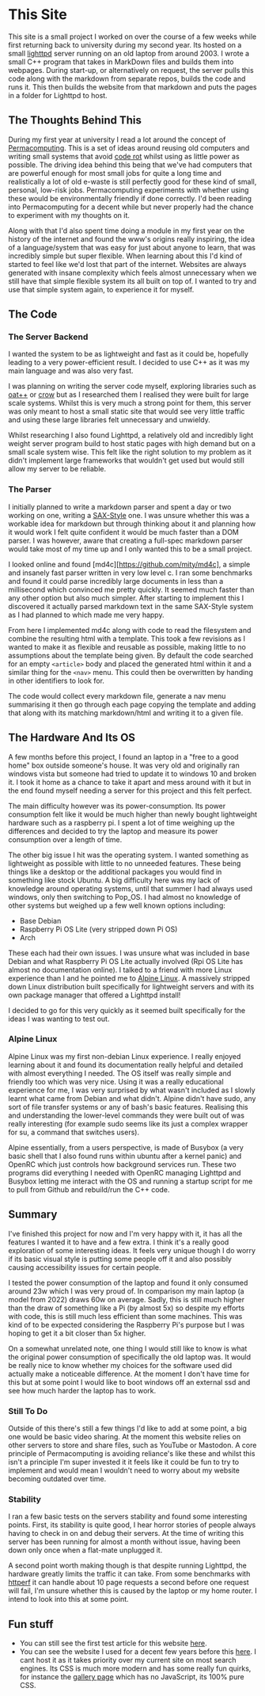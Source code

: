 
# This Site

This site is a small project I worked on over the course of a few weeks while first returning back to university during my second year. Its hosted on a small [lighttpd](https://www.lighttpd.net/) server running on an old laptop from around 2003. I wrote a small C++ program that takes in MarkDown files and builds them into webpages. During start-up, or alternatively on request, the server pulls this code along with the markdown from separate repos, builds the code and runs it. This then builds the website from that markdown and puts the pages in a folder for Lighttpd to host.

## The Thoughts Behind This

During my first year at university I read a lot around the concept of [Permacomputing](http://permacomputing.net/). This is a set of ideas around reusing old computers and writing small systems that avoid [code rot](https://en.wikipedia.org/wiki/Software_rot) whilst using as little power as possible.
The driving idea behind this being that we've had computers that are powerful enough for most small jobs for quite a long time and realistically a lot of old e-waste is still perfectly good for these kind of small, personal, low-risk jobs. Permacomputing experiments with whether using these would be environmentally friendly if done correctly. I'd been reading into Permacomputing for a decent while but never properly had the chance to experiment with my thoughts on it.

Along with that I'd also spent time doing a module in my first year on the history of the internet and found the www's origins really inspiring, the idea of a language/system that was easy for just about anyone to learn, that was incredibly simple but super flexible. When learning about this I'd kind of started to feel like we'd lost that part of the internet. Websites are always generated with insane complexity which feels almost unnecessary when we still have that simple flexible system its all built on top of. I wanted to try and use that simple system again, to experience it for myself.

## The Code
### The Server Backend
I wanted the system to be as lightweight and fast as it could be, hopefully leading to a very power-efficient result. I decided to use C++ as it was my main language and was also very fast. 

I was planning on writing the server code myself, exploring libraries such as [oat++](https://oatpp.io/) or [crow](https://crowcpp.org/master/) but as I researched them I realised they were built for large scale systems. Whilst this is very much a strong point for them, this server was only meant to host a small static site that would see very little traffic and using these large libraries felt unnecessary and unwieldy.

Whilst researching I also found Lighttpd, a relatively old and incredibly light weight server program build to host static pages with high demand but on a small scale system wise. This felt like the right solution to my problem as it didn't implement large frameworks that wouldn't get used but would still allow my server to be reliable.

### The Parser
I initially planned to write a markdown parser and spent a day or two working on one, writing a [SAX-Style](https://en.wikipedia.org/wiki/Simple_API_for_XML) one. I was unsure whether this was a workable idea for markdown but through thinking about it and planning how it would work I felt quite confident it would be much faster than a DOM parser. I was however, aware that creating a full-spec markdown parser would take most of my time up and I only wanted this to be a small project. 

I looked online and found [md4c][https://github.com/mity/md4c], a simple and insanely fast parser written in very low level c. I ran some benchmarks and found it could parse incredibly large documents in less than a millisecond which convinced me pretty quickly. It seemed much faster than any other option but also much simpler. After starting to implement this I discovered it actually parsed markdown text in the same SAX-Style system as I had planned to which made me very happy.

From here I implemented md4c along with code to read the filesystem and combine the resulting html with a template. This took a few revisions as I wanted to make it as flexible and reusable as possible, making little to no assumptions about the template being given. By default the code searched for an empty `<article>` body and placed the generated html within it and a similar thing for the `<nav>` menu. This could then be overwritten by handing in other identifiers to look for.

The code would collect every markdown file, generate a nav menu summarising it then go through each page copying the template and adding that along with its matching markdown/html and writing it to a given file.

## The Hardware And Its OS
A few months before this project, I found an laptop in a "free to a good home" box outside someone's house. It was very old and originally ran windows vista but someone had tried to update it to windows 10 and broken it. I took it home as a chance to take it apart and mess around with it but in the end found myself needing a server for this project and this felt perfect.

The main difficulty however was its power-consumption. Its power consumption felt like it would be much higher than newly bought lightweight hardware such as a raspberry pi. I spent a lot of time weighing up the differences and decided to try the laptop and measure its power consumption over a length of time.

The other big issue I hit was the operating system. I wanted something as lightweight as possible with little to no unneeded features. These being things like a desktop or the additional packages you would find in something like stock Ubuntu. A big difficulty here was my lack of knowledge around operating systems, until that summer I had always used windows, only then switching to Pop_OS. I had almost no knowledge of other systems but weighed up a few well known options including:

- Base Debian
- Raspberry Pi OS Lite (very stripped down Pi OS)
- Arch

These each had their own issues. I was unsure what was included in base Debian and what Raspberry Pi OS Lite actually involved (Rpi OS Lite has almost no documentation online). I talked to a friend with more Linux experience than I and he pointed me to [Alpine Linux](https://www.alpinelinux.org/). A massively stripped down Linux distribution built specifically for lightweight servers and with its own package manager that offered a Lighttpd install!

I decided to go for this very quickly as it seemed built specifically for the ideas I was wanting to test out.

### Alpine Linux
Alpine Linux was my first non-debian Linux experience. I really enjoyed learning about it and found its documentation really helpful and detailed with almost everything I needed. The OS itself was really simple and friendly too which was very nice. 
Using it was a really educational experience for me, I was very surprised by what wasn't included as I slowly learnt what came from Debian and what didn't. Alpine didn't have sudo, any sort of file transfer systems or any of bash's basic features. Realising this and understanding the lower-level commands they were built out of was really interesting (for example sudo seems like its just a complex wrapper for su, a command that switches users).

Alpine essentially, from a users perspective, is made of Busybox (a very basic shell that I also found runs within ubuntu after a kernel panic) and OpenRC which just controls how background services run. These two programs did everything I needed with OpenRC managing Lighttpd and Busybox letting me interact with the OS and running a startup script for me to pull from Github and rebuild/run the C++ code.

## Summary
I've finished this project for now and I'm very happy with it, it has all the features I wanted it to have and a few extra. I think it's a really good exploration of some interesting ideas. It feels very unique though I do worry if its basic visual style is putting some people off it and also possibly causing accessibility issues for certain people.

I tested the power consumption of the laptop and found it only consumed around 23w which I was very proud of. In comparison my main laptop (a model from 2022) draws 60w on average. Sadly, this is still much higher than the draw of something like a Pi (by almost 5x) so despite my efforts with code, this is still much less efficient than some machines. This was kind of to be expected considering the Raspberry Pi's purpose but I was hoping to get it a bit closer than 5x higher.

On a somewhat unrelated note, one thing I would still like to know is what the original power consumption of specifically the old laptop was. It would be really nice to know whether my choices for the software used did actually make a noticeable difference. At the moment I don't have time for this but at some point I would like to boot windows off an external ssd and see how much harder the laptop has to work.

### Still To Do
Outside of this there's still a few things I'd like to add at some point, a big one would be basic video sharing. At the moment this website relies on other servers to store and share files, such as YouTube or Mastodon. A core principle of Permacomputing is avoiding reliance's like these and whilst this isn't a principle I'm super invested it it feels like it could be fun to try to implement and would mean I wouldn't need to worry about my website becoming outdated over time.

### Stability
I ran a few basic tests on the servers stability and found some interesting points. First, its stability is quite good, I hear horror stories of people always having to check in on and debug their servers. At the time of writing this server has been running for almost a month without issue, having been down only once when a flat-mate unplugged it.

A second point worth making though is that despite running Lighttpd, the hardware greatly limits the traffic it can take. From some benchmarks with [httperf](https://github.com/httperf/httperf) it can handle about 10 page requests a second before one request will fail, I'm unsure whether this is caused by the laptop or my home router. I intend to look into this at some point.

## Fun stuff
- You can still see the first test article for this website [here](TestFullArticle.md).
- You can see the website I used for a decent few years before this [here](https://github.com/Wil-Ro/Portfolio). I cant host it as it takes priority over my current site on most search engines. Its CSS is much more modern and has some really fun quirks, for instance the [gallery page](https://wil-ro.github.io/Portfolio/pages/AllProjects.html) which has no JavaScript, its 100% pure CSS.

